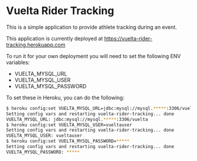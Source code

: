 Vuelta Rider Tracking
==========================

This is a simple application to provide athlete tracking during an event.

This application is currently deployed at https://vuelta-rider-tracking.herokuapp.com

To run it for your own deployment you will need to set the following ENV variables:
* VUELTA_MYSQL_URL
* VUELTA_MYSQL_USER
* VUELTA_MYSQL_PASSWORD

To set these in Heroku, you can do the following:

```bash
$ heroku config:set VUELTA_MYSQL_URL=jdbc:mysql://mysql.*****:3306/vuelta
Setting config vars and restarting vuelta-rider-tracking... done
VUELTA_MYSQL_URL: jdbc:mysql://mysql.*****:3306/vuelta
$ heroku config:set VUELTA_MYSQL_USER=vueltauser
Setting config vars and restarting vuelta-rider-tracking... done
VUELTA_MYSQL_USER: vueltauser
$ heroku config:set VUELTA_MYSQL_PASSWORD=*****
Setting config vars and restarting vuelta-rider-tracking... done
VUELTA_MYSQL_PASSWORD: *****
```
